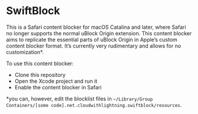 # SwiftBlock
This is a Safari content blocker for macOS Catalina and later, where Safari no longer supports the normal uBlock Origin extension. This content blocker aims to replicate the essential parts of uBlock Origin in Apple’s custom content blocker format. It’s currently very rudimentary and allows for no customization*.

To use this content blocker:

- Clone this repository
- Open the Xcode project and run it
- Enable the content blocker in Safari

*you can, however, edit the blocklist files in `~/Library/Group Containers/[some code].net.cloudwithlightning.swiftblock/resources`.
